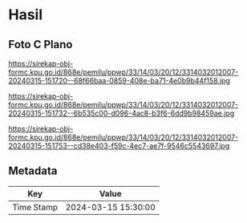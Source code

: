 # Hasil

## Foto C Plano

https://sirekap-obj-formc.kpu.go.id/868e/pemilu/ppwp/33/14/03/20/12/3314032012007-20240315-151720--68f66baa-0859-408e-ba71-4e0b9b44f158.jpg

https://sirekap-obj-formc.kpu.go.id/868e/pemilu/ppwp/33/14/03/20/12/3314032012007-20240315-151732--6b535c00-d096-4ac8-b3f6-6dd9b98459ae.jpg

https://sirekap-obj-formc.kpu.go.id/868e/pemilu/ppwp/33/14/03/20/12/3314032012007-20240315-151753--cd38e403-f59c-4ec7-ae7f-9546c5543697.jpg


## Metadata

| Key        | Value               |
| ---------- | ------------------- |
| Time Stamp | 2024-03-15 15:30:00 |



